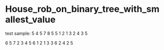# House_rob_on_binary_tree_with_smallest_value

test sample:
5 4
5 7 8 5 5
1 2
1 3
2 4
3 5


6 5
7 2 3 4 5 6
1 2
1 3
3 6
2 4
2 5
